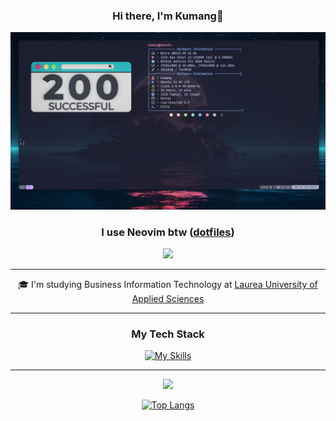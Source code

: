 <div align="center">
  
### Hi there, I'm Kumang👋


![neovim](https://github.com/kumang-subba/dotfiles/blob/main/screenshots/ss_neofetch.png)
### I use Neovim btw ([dotfiles](https://github.com/kumang-subba/dotfiles/tree/main))

![](https://komarev.com/ghpvc/?username=kumang-subba&abbreviated=true&style=for-the-badge)


---

 🎓 I'm studying Business Information Technology at [Laurea University of Applied Sciences](https://www.laurea.fi/)


---
### My Tech Stack

[![My Skills](https://skillicons.dev/icons?i=js,ts,html,css,github,git,linux,mysql,mongodb,nextjs,nodejs,react,tailwind,vscode&perline=7)](https://skillicons.dev)
  
---

<a href="https://github.com/kumang-subba/github-readme-stats">
  <img src="https://github-readme-stats.vercel.app/api?username=kumang-subba&count_private=true&show_icons=true&hide=contribs&theme=dark"/>
</a>
                                                                                                                                           
[![Top Langs](https://github-readme-stats.vercel.app/api/top-langs/?username=kumang-subba&layout=compact&card&theme=dark)](https://github.com/kumang-subba/github-readme-stats)

</div>

<!--
**kumang-subba/kumang-subba** is a ✨ _special_ ✨ repository because its `README.md` (this file) appears on your GitHub profile.

Here are some ideas to get you started:

- 🔭 I’m currently working on ...
- 🌱 I’m currently learning ...
- 👯 I’m looking to collaborate on ...
- 🤔 I’m looking for help with ...
- 💬 Ask me about ...
- 📫 How to reach me: ...
- 😄 Pronouns: ...
- ⚡ Fun fact: ...
-->
